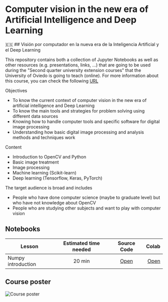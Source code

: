 # Computer vision in the new era of Artificial Intelligence and Deep Learning
:es: ## Visión por computador en la nueva era de la Inteligencia Artificial y el Deep Learning

This repository contains both a collection of Jupyter Notebooks as well as other resources (e.g. presentations, links, ...) that are going to be used during the "Second quarter university extension courses" that the University of Oviedo is going to teach (online). For more information about this course, you can check the following [URL](https://www.uniovi.es/estudios/extension/cursos2c/-/asset_publisher/SEp0PJi4ISGo/content/vision-por-computador-en-la-nueva-era-de-la-inteligencia-artificial-y-el-deep-learning?redirect=%2Festudios%2Fextension%2Fcursos2c)

Objectives
 * To know the current context of computer vision in the new era of artificial intelligence and Deep Learning
 * To know the main tools and strategies for problem solving using different data sources
 * Knowing how to handle computer tools and specific software for digital image processing
 * Understanding how basic digital image processing and analysis methods and techniques work

Content
 * Introduction to OpenCV and Python
 * Basic image treatment
 * Image processing
 * Machine learning (Scikit-learn)
 * Deep learning (Tensorflow, Keras, PyTorch)
 
The target audience is broad and includes
 * People who have done computer science (maybe to graduate level) but who have not knowledge about OpenCV
 * People who are studying other subjects and want to play with computer vision 

## Notebooks


| Lesson        | Estimated time needed | Source Code  | Colab |
| ------------- |:---------------------:| :-----------:| -----:|
| Numpy introduction | 20 min | [Open](https://github.com/albertofernandezvillan/dl-ml-notebooks/blob/main/notebooks/NumpyIndexing.ipynb) | [Open](https://colab.research.google.com/github/albertofernandezvillan/dl-ml-notebooks/blob/main/notebooks/NumpyIndexing.ipynb) |






## Course poster
![Course poster](https://raw.githubusercontent.com/albertofernandezvillan/dl-ml-notebooks/main/assets/course_poster_final.png)
